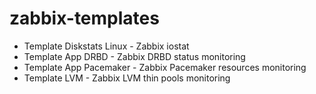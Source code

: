 # zabbix-templates

* Template Diskstats Linux - Zabbix iostat
* Template App DRBD - Zabbix DRBD status monitoring
* Template App Pacemaker - Zabbix Pacemaker resources monitoring
* Template LVM - Zabbix LVM thin pools monitoring
